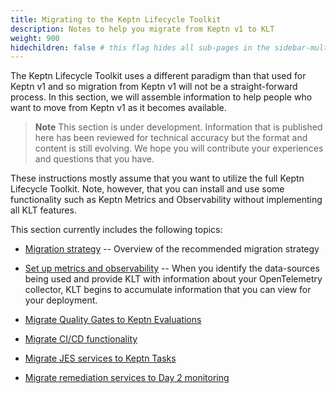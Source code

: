 ```yaml
---
title: Migrating to the Keptn Lifecycle Toolkit
description: Notes to help you migrate from Keptn v1 to KLT
weight: 900
hidechildren: false # this flag hides all sub-pages in the sidebar-multicard.html
---
```


The Keptn Lifecycle Toolkit uses a different paradigm
than that used for Keptn v1
and so migration from Keptn v1 will not be a straight-forward process.
In this section, we will assemble information to help people
who want to move from Keptn v1 as it becomes available.

> **Note**
This section is under development.
Information that is published here has been reviewed for technical accuracy
but the format and content is still evolving.
We hope you will contribute your experiences
and questions that you have.

These instructions mostly assume that you want to utilize
the full Keptn Lifecycle Toolkit.
Note, however, that you can install and use some functionality
such as Keptn Metrics and Observability
without implementing all KLT features.

This section currently includes the following topics:

* [Migration strategy](strategy) --
  Overview of the recommended migration strategy

* [Set up metrics and observability](metrics-observe) --
  When you identify the data-sources being used
  and provide KLT with information about your OpenTelemetry collector,
  KLT begins to accumulate information that you can view
  for your deployment.

* [Migrate Quality Gates to Keptn Evaluations](evaluations)

* [Migrate CI/CD functionality](cicd)

* [Migrate JES services to Keptn Tasks](jes)

* [Migrate remediation services to Day 2 monitoring](day2)
